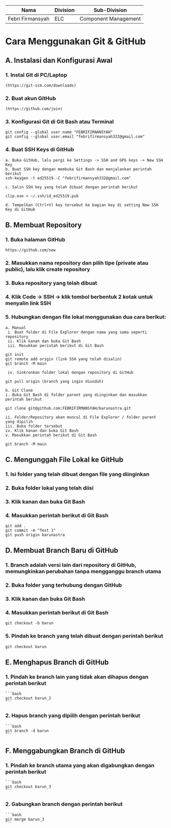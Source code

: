 | Nama  | Division        | Sub-Division  |
| ----- | ---------- | ---------- |
| Febri Firmansyah   | ELC | Component Management |

# Cara Menggunakan Git & GitHub

## A. Instalasi dan Konfigurasi Awal
### 1. Instal Git di PC/Laptop
    (https://git-scm.com/downloads)
### 2. Buat akun GitHub
    (https://github.com/join)
### 3. Konfigurasi Git di Git Bash atau Terminal

    git config --global user.name "FEBRIFIRNANSYAH"
    git config --global user.email "febrifirmansyah332@gmail.com"

### 4. Buat SSH Keys di GitHub
    a. Buka GitHub, lalu pergi ke Settings -> SSH and GPG keys -> New SSH Key
    b. Buat SSH key dengan membuka Git Bash dan menjalankan perintah berikut
    ssh-keygen -t ed25519 -C "febrifirmansyah332@gmail.com"
    
    c. Salin SSH key yang telah dibuat dengan perintah berikut
 
    clip.exe < ~/.ssh/id_ed25519.pub
   
    d. Tempelkan (Ctrl+V) key tersebut ke bagian key di setting New SSH Key di GitHub

## B. Membuat Repository
### 1. Buka halaman GitHub
    https://github.com/new
### 2. Masukkan nama repository dan pilih tipe (private atau public), lalu klik create repository
### 3. Buka repository yang telah dibuat
### 4. Klik Code -> SSH -> klik tombol berbentuk 2 kotak untuk menyalin link SSH
### 5. Hubungkan dengan file lokal menggunakan dua cara berikut:
    a. Manual 
     i. Buat folder di File Explorer dengan nama yang sama seperti repository
     ii. Klik kanan dan buka Git Bash
     iii. Masukkan perintah berikut di Git Bash

    git init
    git remote add origin (link SSH yang telah disalin)
    git branch -M main
  
     iv. Sinkronkan folder lokal dengan repository di GitHub
 
    git pull origin (branch yang ingin diunduh)
    
    b. Git Clone
    i. Buka Git Bash di folder parent yang diinginkan dan masukkan perintah berikut

    git clone git@github.com:FEBRIFIRMANSYAH/barunastra.git

    ii. Folder/Repository akan muncul di File Explorer / folder parent yang dipilih
    iii. Buka folder tersebut
    iv. Klik kanan dan buka Git Bash
    v. Masukkan perintah berikut di Git Bash

    git branch -M main


## C. Mengunggah File Lokal ke GitHub
### 1. Isi folder yang telah dibuat dengan file yang diinginkan
### 2. Buka folder lokal yang telah diisi
### 3. Klik kanan dan buka Git Bash
### 4. Masukkan perintah berikut di Git Bash

    git add .
    git commit -m "Test 1"
    git push origin barunastra


## D. Membuat Branch Baru di GitHub
### 1. Branch adalah versi lain dari repository di GitHub, memungkinkan perubahan tanpa mengganggu branch utama
### 2. Buka folder yang terhubung dengan GitHub
### 3. Klik kanan dan buka Git Bash
### 4. Masukkan perintah berikut di Git Bash

    git checkout -b barun

### 5. Pindah ke branch yang telah dibuat dengan perintah berikut

    git checkout barun


## E. Menghapus Branch di GitHub
### 1. Pindah ke branch lain yang tidak akan dihapus dengan perintah berikut
    ```bash
    git checkout barun_2
    ```
### 2. Hapus branch yang dipilih dengan perintah berikut
    ```bash
    git branch -d barun
    ```

## F. Menggabungkan Branch di GitHub
### 1. Pindah ke branch utama yang akan digabungkan dengan perintah berikut
    ```bash
    git checkout barun_3
    ```
### 2. Gabungkan branch dengan perintah berikut
    ```bash
    git merge barun_3
    ```
